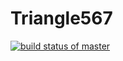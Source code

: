 # Triangle567
[![build status of master](https://travis-ci.org/kxue4/GitHubApi567.svg?branch=master)](https://travis-ci.org/kxue4/GitHubApi567)
